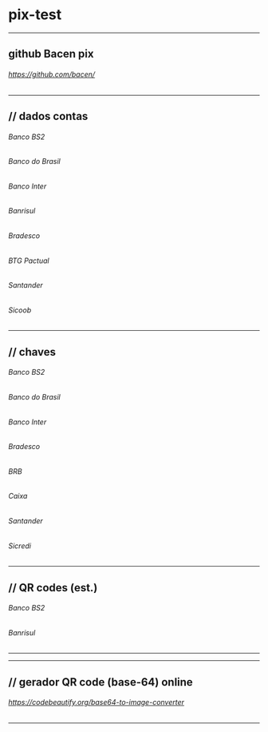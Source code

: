 # pix-test

---
## github Bacen pix<br>

###### https://github.com/bacen/

---
## // dados contas<br>
###### Banco BS2
###### Banco do Brasil
###### Banco Inter
###### Banrisul
###### Bradesco
###### BTG Pactual
###### Santander
###### Sicoob

---
## // chaves
###### Banco BS2
###### Banco do Brasil
###### Banco Inter
###### Bradesco
###### BRB
###### Caixa
###### Santander
###### Sicredi

---
 ## // QR codes (est.)
###### Banco BS2
###### Banrisul
---


---
 ## // gerador QR code (base-64) online
###### https://codebeautify.org/base64-to-image-converter
---

